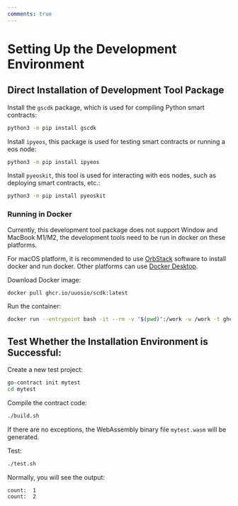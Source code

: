 ```yaml
---
comments: true
---
```


# Setting Up the Development Environment

## Direct Installation of Development Tool Package

Install the `gscdk` package, which is used for compiling Python smart contracts:

```bash
python3 -m pip install gscdk
```

Install `ipyeos`, this package is used for testing smart contracts or running a eos node:

```bash
python3 -m pip install ipyeos
```

Install `pyeoskit`, this tool is used for interacting with eos nodes, such as deploying smart contracts, etc.:

```bash
python3 -m pip install pyeoskit
```

### Running in Docker

Currently, this development tool package does not support Window and MacBook M1/M2, the development tools need to be run in docker on these platforms.

For macOS platform, it is recommended to use [OrbStack](https://orbstack.dev/download) software to install docker and run docker. Other platforms can use [Docker Desktop](https://www.docker.com/products/docker-desktop).

Download Docker image:

```bash
docker pull ghcr.io/uuosio/scdk:latest
```

Run the container:

```bash
docker run --entrypoint bash -it --rm -v "$(pwd)":/work -w /work -t ghcr.io/uuosio/scdk
```

## Test Whether the Installation Environment is Successful:

Create a new test project:

```bash
go-contract init mytest
cd mytest
```

Compile the contract code:

```bash
./build.sh
```

If there are no exceptions, the WebAssembly binary file `mytest.wasm` will be generated.

Test:

```bash
./test.sh
```

Normally, you will see the output:

```
count:  1
count:  2
```